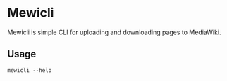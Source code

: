 # Mewicli

Mewicli is simple CLI for uploading and downloading pages to MediaWiki.

## Usage

    mewicli --help
